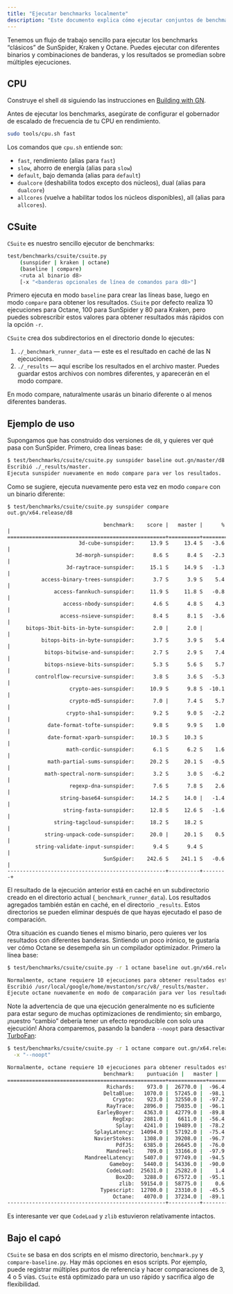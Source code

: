 ```yaml
---
title: "Ejecutar benchmarks localmente"
description: "Este documento explica cómo ejecutar conjuntos de benchmarks clásicos en d8."
---
```

Tenemos un flujo de trabajo sencillo para ejecutar los benchmarks “clásicos” de SunSpider, Kraken y Octane. Puedes ejecutar con diferentes binarios y combinaciones de banderas, y los resultados se promedian sobre múltiples ejecuciones.

## CPU

Construye el shell `d8` siguiendo las instrucciones en [Building with GN](/docs/build-gn).

Antes de ejecutar los benchmarks, asegúrate de configurar el gobernador de escalado de frecuencia de tu CPU en rendimiento.

```bash
sudo tools/cpu.sh fast
```

Los comandos que `cpu.sh` entiende son:

- `fast`, rendimiento (alias para `fast`)
- `slow`, ahorro de energía (alias para `slow`)
- `default`, bajo demanda (alias para `default`)
- `dualcore` (deshabilita todos excepto dos núcleos), dual (alias para `dualcore`)
- `allcores` (vuelve a habilitar todos los núcleos disponibles), all (alias para `allcores`).

## CSuite

`CSuite` es nuestro sencillo ejecutor de benchmarks:

```bash
test/benchmarks/csuite/csuite.py
    (sunspider | kraken | octane)
    (baseline | compare)
    <ruta al binario d8>
    [-x "<banderas opcionales de línea de comandos para d8>"]
```

Primero ejecuta en modo `baseline` para crear las líneas base, luego en modo `compare` para obtener los resultados. `CSuite` por defecto realiza 10 ejecuciones para Octane, 100 para SunSpider y 80 para Kraken, pero puedes sobrescribir estos valores para obtener resultados más rápidos con la opción `-r`.

`CSuite` crea dos subdirectorios en el directorio donde lo ejecutes:

1. `./_benchmark_runner_data` — este es el resultado en caché de las N ejecuciones.
1. `./_results` — aquí escribe los resultados en el archivo master. Puedes guardar estos
  archivos con nombres diferentes, y aparecerán en el modo compare.

En modo compare, naturalmente usarás un binario diferente o al menos diferentes banderas.

## Ejemplo de uso

Supongamos que has construido dos versiones de `d8`, y quieres ver qué pasa con SunSpider. Primero, crea líneas base:

```bash
$ test/benchmarks/csuite/csuite.py sunspider baseline out.gn/master/d8
Escribió ./_results/master.
Ejecuta sunspider nuevamente en modo compare para ver los resultados.
```

Como se sugiere, ejecuta nuevamente pero esta vez en modo `compare` con un binario diferente:

```
$ test/benchmarks/csuite/csuite.py sunspider compare out.gn/x64.release/d8

                               benchmark:    score |   master |      % |
===================================================+==========+========+
                       3d-cube-sunspider:     13.9 S     13.4 S   -3.6 |
                      3d-morph-sunspider:      8.6 S      8.4 S   -2.3 |
                   3d-raytrace-sunspider:     15.1 S     14.9 S   -1.3 |
           access-binary-trees-sunspider:      3.7 S      3.9 S    5.4 |
               access-fannkuch-sunspider:     11.9 S     11.8 S   -0.8 |
                  access-nbody-sunspider:      4.6 S      4.8 S    4.3 |
                 access-nsieve-sunspider:      8.4 S      8.1 S   -3.6 |
      bitops-3bit-bits-in-byte-sunspider:      2.0 |      2.0 |        |
           bitops-bits-in-byte-sunspider:      3.7 S      3.9 S    5.4 |
            bitops-bitwise-and-sunspider:      2.7 S      2.9 S    7.4 |
            bitops-nsieve-bits-sunspider:      5.3 S      5.6 S    5.7 |
         controlflow-recursive-sunspider:      3.8 S      3.6 S   -5.3 |
                    crypto-aes-sunspider:     10.9 S      9.8 S  -10.1 |
                    crypto-md5-sunspider:      7.0 |      7.4 S    5.7 |
                   crypto-sha1-sunspider:      9.2 S      9.0 S   -2.2 |
             date-format-tofte-sunspider:      9.8 S      9.9 S    1.0 |
             date-format-xparb-sunspider:     10.3 S     10.3 S        |
                   math-cordic-sunspider:      6.1 S      6.2 S    1.6 |
             math-partial-sums-sunspider:     20.2 S     20.1 S   -0.5 |
            math-spectral-norm-sunspider:      3.2 S      3.0 S   -6.2 |
                    regexp-dna-sunspider:      7.6 S      7.8 S    2.6 |
                 string-base64-sunspider:     14.2 S     14.0 |   -1.4 |
                  string-fasta-sunspider:     12.8 S     12.6 S   -1.6 |
               string-tagcloud-sunspider:     18.2 S     18.2 S        |
            string-unpack-code-sunspider:     20.0 |     20.1 S    0.5 |
         string-validate-input-sunspider:      9.4 S      9.4 S        |
                               SunSpider:    242.6 S    241.1 S   -0.6 |
---------------------------------------------------+----------+--------+
```

El resultado de la ejecución anterior está en caché en un subdirectorio creado en el directorio actual (`_benchmark_runner_data`). Los resultados agregados también están en caché, en el directorio `_results`. Estos directorios se pueden eliminar después de que hayas ejecutado el paso de comparación.

Otra situación es cuando tienes el mismo binario, pero quieres ver los resultados con diferentes banderas. Sintiendo un poco irónico, te gustaría ver cómo Octane se desempeña sin un compilador optimizador. Primero la línea base:

```bash
$ test/benchmarks/csuite/csuite.py -r 1 octane baseline out.gn/x64.release/d8

Normalmente, octane requiere 10 ejecuciones para obtener resultados estables.
Escribió /usr/local/google/home/mvstanton/src/v8/_results/master.
Ejecute octane nuevamente en modo de comparación para ver los resultados.
```

Note la advertencia de que una ejecución generalmente no es suficiente para estar seguro de muchas optimizaciones de rendimiento; sin embargo, ¡nuestro “cambio” debería tener un efecto reproducible con solo una ejecución! Ahora comparemos, pasando la bandera `--noopt` para desactivar [TurboFan](/docs/turbofan):

```bash
$ test/benchmarks/csuite/csuite.py -r 1 octane compare out.gn/x64.release/d8 \
  -x "--noopt"

Normalmente, octane requiere 10 ejecuciones para obtener resultados estables.
                               benchmark:    puntuación |   master |      % |
===================================================+============+========+
                                Richards:    973.0 |  26770.0 |  -96.4 |
                               DeltaBlue:   1070.0 |  57245.0 |  -98.1 |
                                  Crypto:    923.0 |  32550.0 |  -97.2 |
                                RayTrace:   2896.0 |  75035.0 |  -96.1 |
                             EarleyBoyer:   4363.0 |  42779.0 |  -89.8 |
                                  RegExp:   2881.0 |   6611.0 |  -56.4 |
                                   Splay:   4241.0 |  19489.0 |  -78.2 |
                            SplayLatency:  14094.0 |  57192.0 |  -75.4 |
                            NavierStokes:   1308.0 |  39208.0 |  -96.7 |
                                   PdfJS:   6385.0 |  26645.0 |  -76.0 |
                                Mandreel:    709.0 |  33166.0 |  -97.9 |
                         MandreelLatency:   5407.0 |  97749.0 |  -94.5 |
                                 Gameboy:   5440.0 |  54336.0 |  -90.0 |
                                CodeLoad:  25631.0 |  25282.0 |    1.4 |
                                   Box2D:   3288.0 |  67572.0 |  -95.1 |
                                    zlib:  59154.0 |  58775.0 |    0.6 |
                              Typescript:  12700.0 |  23310.0 |  -45.5 |
                                  Octane:   4070.0 |  37234.0 |  -89.1 |
---------------------------------------------------+----------+--------+
```

Es interesante ver que `CodeLoad` y `zlib` estuvieron relativamente intactos.

## Bajo el capó

`CSuite` se basa en dos scripts en el mismo directorio, `benchmark.py` y `compare-baseline.py`. Hay más opciones en esos scripts. Por ejemplo, puede registrar múltiples puntos de referencia y hacer comparaciones de 3, 4 o 5 vías. `CSuite` está optimizado para un uso rápido y sacrifica algo de flexibilidad.
